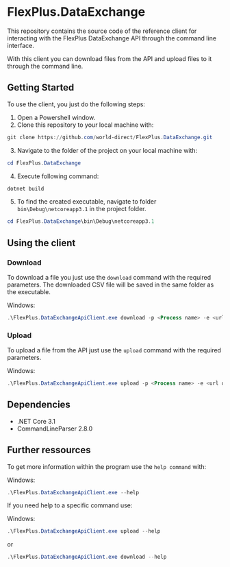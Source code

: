 # FlexPlus.DataExchange

This repository contains the source code of the reference client for interacting with the FlexPlus DataExchange API through the command line interface.

With this client you can download files from the API and upload files to it through the command line.

## Getting Started

To use the client, you just do the following steps:

1. Open a Powershell window.
2. Clone this repository to your local machine with:

```powershell
git clone https://github.com/world-direct/FlexPlus.DataExchange.git
```

3. Navigate to the folder of the project on your local machine with:

```powershell
cd FlexPlus.DataExchange
```

4. Execute following command:

```powershell
dotnet build
```

5. To find the created executable, navigate to folder `bin\Debug\netcoreapp3.1` in the project folder.

```powershell
cd FlexPlus.DataExchange\bin\Debug\netcoreapp3.1
```

## Using the client

### Download

To download a file you just use the `download` command with the required parameters. The downloaded CSV file will be saved in the same folder as the executable.

Windows:

```powershell
.\FlexPlus.DataExchangeApiClient.exe download -p <Process name> -e <url of API> -t <token to authenticate>
```

### Upload

To upload a file from the API just use the `upload` command with the required parameters.

Windows:

```powershell
.\FlexPlus.DataExchangeApiClient.exe upload -p <Process name> -e <url of API> -t <token to authenticate> -f <absolute or relative path of the file>
```

## Dependencies

- .NET Core 3.1
- CommandLineParser 2.8.0

## Further ressources

To get more information within the program use the `help command` with:

Windows:

```powershell
.\FlexPlus.DataExchangeApiClient.exe --help
```

If you need help to a specific command use:

Windows:

```powershell
.\FlexPlus.DataExchangeApiClient.exe upload --help
```

or

```powershell
.\FlexPlus.DataExchangeApiClient.exe download --help
```
